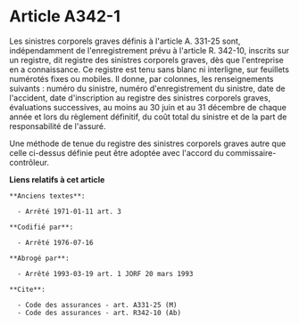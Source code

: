 # Article A342-1

Les sinistres corporels graves définis à l'article A. 331-25 sont, indépendamment de l'enregistrement prévu à l'article R.
342-10, inscrits sur un registre, dit registre des sinistres corporels graves, dès que l'entreprise en a connaissance. Ce
registre est tenu sans blanc ni interligne, sur feuillets numérotés fixes ou mobiles. Il donne, par colonnes, les
renseignements suivants : numéro du sinistre, numéro d'enregistrement du sinistre, date de l'accident, date d'inscription au
registre des sinistres corporels graves, évaluations successives, au moins au 30 juin et au 31 décembre de chaque année et
lors du règlement définitif, du coût total du sinistre et de la part de responsabilité de l'assuré.

Une méthode de tenue du registre des sinistres corporels graves autre que celle ci-dessus définie peut être adoptée avec
l'accord du commissaire-contrôleur.

**Liens relatifs à cet article**

	**Anciens textes**:

	  - Arrêté 1971-01-11 art. 3

	**Codifié par**:

	  - Arrêté 1976-07-16

	**Abrogé par**:

	  - Arrêté 1993-03-19 art. 1 JORF 20 mars 1993

	**Cite**:

	  - Code des assurances - art. A331-25 (M)
	  - Code des assurances - art. R342-10 (Ab)

